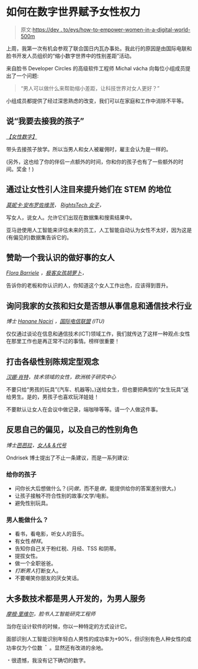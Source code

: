 # 如何在数字世界赋予女性权力

> 原文:[https://dev . to/eys/how-to-empower-women-in-a-digital-world-500m](https://dev.to/eys/how-to-empower-women-in-a-digital-world-500m)

上周，我第一次有机会参观了联合国日内瓦办事处。我此行的原因是由国际电联和脸书开发人员组织的“缩小数字世界中的性别差距”活动。

来自脸书 Developer Circles 的高级软件工程师 Michal vácha 向每位小组成员提出了一个问题:

> “男人可以做什么来帮助缩小差距，让科技世界对女人更好？”

小组成员都提供了经过深思熟虑的改变，我们可以在家庭和工作中消除不平等。

## [](#say-i-need-to-pick-up-my-child)说“我要去接我的孩子”

*[【女性数字】](https://www.womenindigitalswitzerland.com/)*

带头去接孩子放学。所以当男人和女人被雇佣时，雇主会认为是一样的。

(另外，这也给了你的伴侣一点额外的时间，你和你的孩子也有了一些额外的时间。奖金！)

## [](#promote-women-in-stem-by-making-them-visible)通过让女性引人注目来提升她们在 STEM 的地位

*[莫妮卡·安布罗佐维茨](https://twitter.com/m_ambrozowicz)， [RightsTech 女子](https://rightstech.org/)，*

写女人，说女人。允许它们出现在数据集和搜索结果中。

亚马逊使用人工智能来评估未来的员工，人工智能自动认为女性不太好，因为这是(有偏见的)数据集告诉它的。

## 赞助一个我认识的做好事的女人

*[Flora Barriele](https://twitter.com/floo_bar) ，[极客女孩胡萝卜](https://gocarrots.org/)，*

告诉你的老板和你认识的人，你知道这个女人工作出色，应该得到晋升。

## 询问我家的女孩和妇女是否想从事信息和通信技术行业

*博士 [Hanane Naciri](https://twitter.com/hananeITU) ，[国际电信联盟](https://www.itu.int) (ITU)*

仅仅通过谈论在信息和通信技术(ICT)领域工作，我们就传达了这样一种观点:女性在那里工作也是再正常不过的事情。榜样很重要！

## [](#combat-gender-stereotypes-at-all-levels)打击各级性别陈规定型观念

*[汉娜·肖特](https://twitter.com/hannahshort08)，技术领域的女性，欧洲核子研究中心*

不要只给“男孩的玩具”(汽车、机器等)。)送给女生，但也要把典型的“女生玩具”送给男生。是的，男孩子也喜欢玩洋娃娃！

不要默认让女人在会议中做记录，端咖啡等等。请一个人做这件事。

## [](#reflect-on-your-own-bias-and-your-own-gender-roles)反思自己的偏见，以及自己的性别角色

*博士[芭芭拉](https://twitter.com/electrobabe)，[女人& &代号](https://womenandcode.org/)*

Ondrisek 博士提出了不止一条建议，而是一系列建议:

### [](#for-your-children)给你的孩子

*   问你长大后想做什么？(问*做*，而不是*做*，能提供给你的答案差别很大。)
*   让孩子接触不符合性别的故事/文学/电影。
*   避免性别玩具。

### [](#what-can-men-do)男人能做什么？

*   看书，看电影，听女人的音乐。
*   有女性*榜样*。
*   告知你自己关于粉红税、月经、TSS 和阴蒂。
*   提拔女性。
*   做一个全职爸爸。
*   *打断男人*打断女人。
*   不要嘲笑你朋友的厌女笑话。

## [](#most-technologies-are-developed-by-men-for-men)大多数技术都是男人开发的，为男人服务

*[摩根·里维尔](https://twitter.com/moruganribieru)，脸书人工智能研究工程师*

当你在设计软件的时候，你以一种特定的方式设计它。

面部识别人工智能识别年轻白人男性的成功率为+90%，但识别有色人种女性的成功率仅为个位数 <sup>﹡</sup> 。显然还有改进的余地。

﹡很遗憾，我没有记下确切的数字。